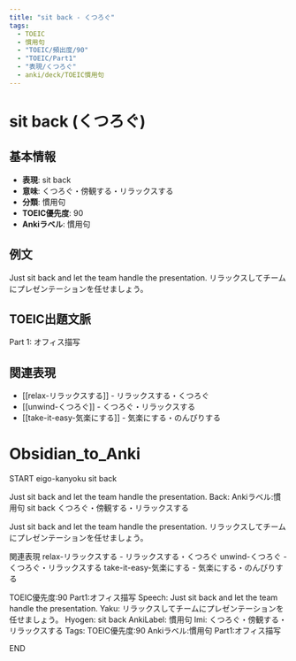 ```yaml
---
title: "sit back - くつろぐ"
tags:
  - TOEIC
  - 慣用句
  - "TOEIC/頻出度/90"
  - "TOEIC/Part1"
  - "表現/くつろぐ"
  - anki/deck/TOEIC慣用句
---
```


# sit back (くつろぐ)

## 基本情報
- **表現**: sit back
- **意味**: くつろぐ・傍観する・リラックスする
- **分類**: 慣用句
- **TOEIC優先度**: 90
- **Ankiラベル**: 慣用句

## 例文
Just sit back and let the team handle the presentation.
リラックスしてチームにプレゼンテーションを任せましょう。

## TOEIC出題文脈
Part 1: オフィス描写

## 関連表現
- [[relax-リラックスする]] - リラックスする・くつろぐ
- [[unwind-くつろぐ]] - くつろぐ・リラックスする
- [[take-it-easy-気楽にする]] - 気楽にする・のんびりする

# Obsidian_to_Anki
START
eigo-kanyoku
sit back

Just sit back and let the team handle the presentation.
Back: 
Ankiラベル:慣用句
sit back
くつろぐ・傍観する・リラックスする

Just sit back and let the team handle the presentation.
リラックスしてチームにプレゼンテーションを任せましょう。

関連表現
relax-リラックスする - リラックスする・くつろぐ
unwind-くつろぐ - くつろぐ・リラックスする
take-it-easy-気楽にする - 気楽にする・のんびりする

TOEIC優先度:90
Part1:オフィス描写
Speech: Just sit back and let the team handle the presentation.
Yaku: リラックスしてチームにプレゼンテーションを任せましょう。
Hyogen: sit back
AnkiLabel: 慣用句
Imi: くつろぐ・傍観する・リラックスする
Tags: TOEIC優先度:90 Ankiラベル:慣用句 Part1:オフィス描写
<!--ID: 1751043182996-->
END

